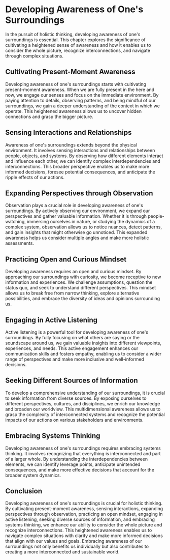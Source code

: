 Developing Awareness of One's Surroundings
=====================================================

In the pursuit of holistic thinking, developing awareness of one's surroundings is essential. This chapter explores the significance of cultivating a heightened sense of awareness and how it enables us to consider the whole picture, recognize interconnections, and navigate through complex situations.

Cultivating Present-Moment Awareness
------------------------------------

Developing awareness of one's surroundings starts with cultivating present-moment awareness. When we are fully present in the here and now, we engage our senses and focus on the immediate environment. By paying attention to details, observing patterns, and being mindful of our surroundings, we gain a deeper understanding of the context in which we operate. This heightened awareness allows us to uncover hidden connections and grasp the bigger picture.

Sensing Interactions and Relationships
--------------------------------------

Awareness of one's surroundings extends beyond the physical environment. It involves sensing interactions and relationships between people, objects, and systems. By observing how different elements interact and influence each other, we can identify complex interdependencies and interconnections. This broader perspective enables us to make more informed decisions, foresee potential consequences, and anticipate the ripple effects of our actions.

Expanding Perspectives through Observation
------------------------------------------

Observation plays a crucial role in developing awareness of one's surroundings. By actively observing our environment, we expand our perspectives and gather valuable information. Whether it is through people-watching, immersing ourselves in nature, or studying the dynamics of a complex system, observation allows us to notice nuances, detect patterns, and gain insights that might otherwise go unnoticed. This expanded awareness helps us consider multiple angles and make more holistic assessments.

Practicing Open and Curious Mindset
-----------------------------------

Developing awareness requires an open and curious mindset. By approaching our surroundings with curiosity, we become receptive to new information and experiences. We challenge assumptions, question the status quo, and seek to understand different perspectives. This mindset allows us to break free from narrow thinking, explore alternative possibilities, and embrace the diversity of ideas and opinions surrounding us.

Engaging in Active Listening
----------------------------

Active listening is a powerful tool for developing awareness of one's surroundings. By fully focusing on what others are saying or the soundscape around us, we gain valuable insights into different viewpoints, experiences, and needs. This active engagement enhances our communication skills and fosters empathy, enabling us to consider a wider range of perspectives and make more inclusive and well-informed decisions.

Seeking Different Sources of Information
----------------------------------------

To develop a comprehensive understanding of our surroundings, it is crucial to seek information from diverse sources. By exposing ourselves to different perspectives, cultures, and disciplines, we enrich our knowledge and broaden our worldview. This multidimensional awareness allows us to grasp the complexity of interconnected systems and recognize the potential impacts of our actions on various stakeholders and environments.

Embracing Systems Thinking
--------------------------

Developing awareness of one's surroundings requires embracing systems thinking. It involves recognizing that everything is interconnected and part of a larger whole. By understanding the interdependencies between elements, we can identify leverage points, anticipate unintended consequences, and make more effective decisions that account for the broader system dynamics.

Conclusion
----------

Developing awareness of one's surroundings is crucial for holistic thinking. By cultivating present-moment awareness, sensing interactions, expanding perspectives through observation, practicing an open mindset, engaging in active listening, seeking diverse sources of information, and embracing systems thinking, we enhance our ability to consider the whole picture and recognize interconnections. This heightened awareness enables us to navigate complex situations with clarity and make more informed decisions that align with our values and goals. Embracing awareness of our surroundings not only benefits us individually but also contributes to creating a more interconnected and sustainable world.
